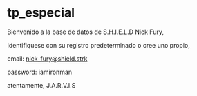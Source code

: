 # tp_especial
Bienvenido a la base de datos de S.H.I.E.L.D Nick Fury,

Identifiquese con su registro predeterminado o cree uno propio,


email: nick_fury@shield.strk

password: iamironman


atentamente, J.A.R.V.I.S

